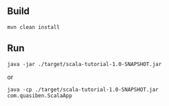 
## Build

```
mvn clean install
```

## Run

```
java -jar ./target/scala-tutorial-1.0-SNAPSHOT.jar
```

or

```
java -cp ./target/scala-tutorial-1.0-SNAPSHOT.jar com.quasiben.ScalaApp
```